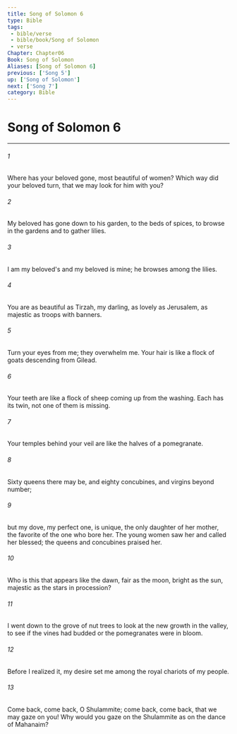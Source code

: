 ```yaml
---
title: Song of Solomon 6
type: Bible
tags:
 - bible/verse
 - bible/book/Song of Solomon
 - verse
Chapter: Chapter06
Book: Song of Solomon
Aliases: [Song of Solomon 6]
previous: ['Song 5']
up: ['Song of Solomon']
next: ['Song 7']
category: Bible
---
```

# Song of Solomon 6

***


###### 1 
Where has your beloved gone, most beautiful of women? Which way did your beloved turn, that we may look for him with you? 

###### 2 
My beloved has gone down to his garden, to the beds of spices, to browse in the gardens and to gather lilies. 

###### 3 
I am my beloved's and my beloved is mine; he browses among the lilies. 

###### 4 
You are as beautiful as Tirzah, my darling, as lovely as Jerusalem, as majestic as troops with banners. 

###### 5 
Turn your eyes from me; they overwhelm me. Your hair is like a flock of goats descending from Gilead. 

###### 6 
Your teeth are like a flock of sheep coming up from the washing. Each has its twin, not one of them is missing. 

###### 7 
Your temples behind your veil are like the halves of a pomegranate. 

###### 8 
Sixty queens there may be, and eighty concubines, and virgins beyond number; 

###### 9 
but my dove, my perfect one, is unique, the only daughter of her mother, the favorite of the one who bore her. The young women saw her and called her blessed; the queens and concubines praised her. 

###### 10 
Who is this that appears like the dawn, fair as the moon, bright as the sun, majestic as the stars in procession? 

###### 11 
I went down to the grove of nut trees to look at the new growth in the valley, to see if the vines had budded or the pomegranates were in bloom. 

###### 12 
Before I realized it, my desire set me among the royal chariots of my people. 

###### 13 
Come back, come back, O Shulammite; come back, come back, that we may gaze on you! Why would you gaze on the Shulammite as on the dance of Mahanaim? 
